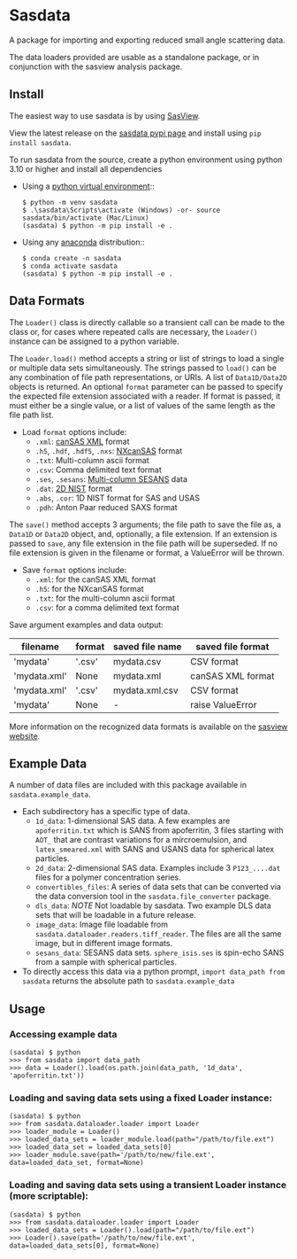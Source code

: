# Sasdata

A package for importing and exporting reduced small angle scattering data.

The data loaders provided are usable as a standalone package, or in conjunction with the sasview analysis package.

## Install
The easiest way to use sasdata is by using [SasView](http://www.sasview.org).

View the latest release on the [sasdata pypi page](https://pypi.org/project/sasdata/) and install using `pip install sasdata`.

To run sasdata from the source, create a python environment using python 3.10 or higher and install all dependencies
 - Using a [python virtual environment](https://packaging.python.org/en/latest/guides/installing-using-pip-and-virtual-environments/)::

       $ python -m venv sasdata
       $ .\sasdata\Scripts\activate (Windows) -or- source sasdata/bin/activate (Mac/Linux)
       (sasdata) $ python -m pip install -e .
 
 - Using any [anaconda](https://www.anaconda.com/) distribution::
   
       $ conda create -n sasdata
       $ conda activate sasdata
       (sasdata) $ python -m pip install -e .

## Data Formats

The `Loader()` class is directly callable so a transient call can be made to the class or, for cases where repeated calls
are necessary, the `Loader()` instance can be assigned to a python variable.

The `Loader.load()` method accepts a string or list of strings to load a single or multiple data sets simultaneously. The
strings passed to `load()` can be any combination of file path representations, or URIs. A list of `Data1D/Data2D`
objects is returned. An optional `format` parameter can be passed to specify the expected file extension associated with 
a reader. If format is passed, it must either be a single value, or a list of values of the same length as the file path list.

- Load `format` options include:
  - `.xml`: [canSAS XML](https://www.cansas.org/formats/canSAS1d/1.1/doc/index.html) format
  - `.h5`, `.hdf`, `.hdf5`, `.nxs`: [NXcanSAS](https://manual.nexusformat.org/classes/applications/NXcanSAS.html) format
  - `.txt`: Multi-column ascii format
  - `.csv`: Comma delimited text format
  - `.ses`, `.sesans`: [Multi-column SESANS](https://www.sasview.org/docs/user/qtgui/MainWindow/data_formats_help.html#d-sesans-format) data
  - `.dat`: [2D NIST](https://github.com/sansigormacros/ncnrsansigormacros/wiki/NCNROutput2D_QxQy) format
  - `.abs`, `.cor`: 1D NIST format for SAS and USAS
  - `.pdh`: Anton Paar reduced SAXS format

The `save()` method accepts 3 arguments; the file path to save the file as, a `Data1D` or `Data2D` object, and, optionally, 
a file extension. If an extension is passed to `save`, any file extension in the file path will be superseded. If no file
extension is given in the filename or format, a ValueError will be thrown.

- Save `format` options include:
  - `.xml`: for the canSAS XML format
  - `.h5`: for the NXcanSAS format
  - `.txt`: for the multi-column ascii format
  - `.csv`: for a comma delimited text format

Save argument examples and data output:

| filename     | format | saved file name | saved file format |
|--------------|--------|-----------------|-------------------|
| 'mydata'     | '.csv' | mydata.csv      | CSV format        |
| 'mydata.xml' | None   | mydata.xml      | canSAS XML format |
| 'mydata.xml' | '.csv' | mydata.xml.csv  | CSV format        |
| 'mydata'     | None   | -               | raise ValueError  |

More information on the recognized data formats is available on the 
[sasview website](https://www.sasview.org/docs/user/qtgui/MainWindow/data_formats_help.html).

## Example Data

A number of data files are included with this package available in `sasdata.example_data`.

- Each subdirectory has a specific type of data.
  - `1d_data`: 1-dimensional SAS data. A few examples are `apoferritin.txt` which is SANS from apoferritin, 3 files starting with `AOT_` that are contrast variations for a mircroemulsion, and `latex_smeared.xml` with SANS and USANS data for spherical latex particles.
  - `2d_data`: 2-dimensional SAS data. Examples include 3 `P123_....dat` files for a polymer concentration series.
  - `convertibles_files`: A series of data sets that can be converted via the data conversion tool in the `sasdata.file_converter` package.
  - `dls_data`: *NOTE* Not loadable by sasdata. Two example DLS data sets that will be loadable in a future release.
  - `image_data`: Image file loadable from `sasdata.dataloader.readers.tiff_reader`. The files are all the same image, but in different image formats.
  - `sesans_data`: SESANS data sets. `sphere_isis.ses` is spin-echo SANS from a sample with spherical particles.
- To directly access this data via a python prompt, `import data_path from sasdata` returns the absolute path to `sasdata.example_data`

## Usage

### Accessing example data

    (sasdata) $ python
    >>> from sasdata import data_path
    >>> data = Loader().load(os.path.join(data_path, '1d_data', 'apoferritin.txt'))

### Loading and saving data sets using a fixed Loader instance:

    (sasdata) $ python
    >>> from sasdata.dataloader.loader import Loader
    >>> loader_module = Loader()
    >>> loaded_data_sets = loader_module.load(path="/path/to/file.ext")
    >>> loaded_data_set = loaded_data_sets[0]
    >>> loader_module.save(path='/path/to/new/file.ext', data=loaded_data_set, format=None)

### Loading and saving data sets using a transient Loader instance (more scriptable):

    (sasdata) $ python
    >>> from sasdata.dataloader.loader import Loader
    >>> loaded_data_sets = Loader().load(path="/path/to/file.ext")
    >>> Loader().save(path='/path/to/new/file.ext', data=loaded_data_sets[0], format=None)
